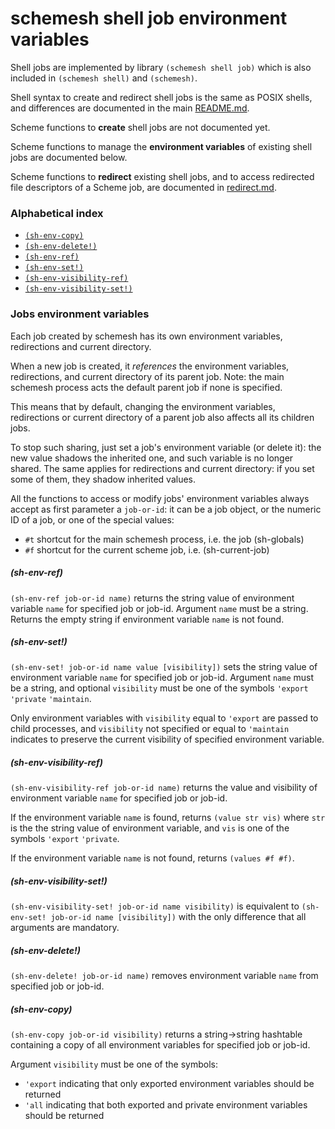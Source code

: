 # schemesh shell job environment variables

Shell jobs are implemented by library `(schemesh shell job)` which is also included in `(schemesh shell)` and `(schemesh)`.

Shell syntax to create and redirect shell jobs is the same as POSIX shells,
and differences are documented in the main [README.md](../../README.md).

Scheme functions to **create** shell jobs are not documented yet.

Scheme functions to manage the **environment variables** of existing shell jobs are documented below.

Scheme functions to **redirect** existing shell jobs, and to access redirected file descriptors of a Scheme job, are documented in [redirect.md](redirect.md).

### Alphabetical index
* [`(sh-env-copy)`](#sh-env-copy)
* [`(sh-env-delete!)`](#sh-env-delete)
* [`(sh-env-ref)`](#sh-env-ref)
* [`(sh-env-set!)`](#sh-env-set!)
* [`(sh-env-visibility-ref)`](#sh-env-visibility-ref)
* [`(sh-env-visibility-set!)`](#sh-env-visibility-set)

### Jobs environment variables

Each job created by schemesh has its own environment variables, redirections and current directory.

When a new job is created, it *references* the environment variables, redirections, and current directory of its parent job.
Note: the main schemesh process acts the default parent job if none is specified.

This means that by default, changing the environment variables, redirections or current directory of a parent job also affects all its children jobs.

To stop such sharing, just set a job's environment variable (or delete it): the new value shadows the inherited one, and such variable is no longer shared.
The same applies for redirections and current directory: if you set some of them, they shadow inherited values.

All the functions to access or modify jobs' environment variables always accept as first parameter a `job-or-id`:
it can be a job object, or the numeric ID of a job, or one of the special values:
* `#t` shortcut for the main schemesh process, i.e. the job (sh-globals)
* `#f` shortcut for the current scheme job, i.e. (sh-current-job)

##### (sh-env-ref)
`(sh-env-ref job-or-id name)` returns the string value of environment variable `name` for specified job or job-id.
Argument `name` must be a string. Returns the empty string if environment variable `name` is not found.

##### (sh-env-set!)
`(sh-env-set! job-or-id name value [visibility])` sets the string value of environment variable `name` for specified job or job-id.
Argument `name` must be a string, and optional `visibility` must be one of the symbols `'export` `'private` `'maintain`.

Only environment variables with `visibility` equal to `'export` are passed to child processes,
and `visibility` not specified or equal to `'maintain` indicates to preserve the current visibility of specified environment variable.

##### (sh-env-visibility-ref)
`(sh-env-visibility-ref job-or-id name)` returns the value and visibility of environment variable `name` for specified job or job-id.

If the environment variable `name` is found, returns `(value str vis)`
where `str` is the the string value of environment variable,
and `vis` is one of the symbols `'export` `'private`.

If the environment variable `name` is not found, returns `(values #f #f)`.

##### (sh-env-visibility-set!)
`(sh-env-visibility-set! job-or-id name visibility)` is equivalent to `(sh-env-set! job-or-id name [visibility])`
with the only difference that all arguments are mandatory.

##### (sh-env-delete!)
`(sh-env-delete! job-or-id name)` removes environment variable `name` from specified job or job-id.

##### (sh-env-copy)
`(sh-env-copy job-or-id visibility)` returns a string->string hashtable containing a copy of all environment variables for specified job or job-id.

Argument `visibility` must be one of the symbols:
* `'export` indicating that only exported environment variables should be returned
* `'all` indicating that both exported and private environment variables should be returned
